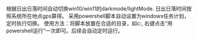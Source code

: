 根据日出日落时间自动切换win10/win11的darkmode/lightMode.
日出日落时间按照系统所在地点gps算得。
采用powershell脚本自动设置为windows任务计划，定时执行切换。
使用方法：将脚本放置在合适的目录，如c:\, 右键点击“用powershell运行”一次即可。后续会自动定时运行。
